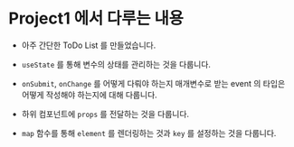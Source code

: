 # Project1 에서 다루는 내용

- 아주 간단한 ToDo List 를 만들었습니다. 

- `useState` 를 통해 변수의 상태를 관리하는 것을 다룹니다.

- `onSubmit`, `onChange` 를 어떻게 다뤄야 하는지 매개변수로 받는 event 의 타입은 어떻게 작성해야 하는지에 대해 다룹니다.

- 하위 컴포넌트에 `props` 를 전달하는 것을 다룹니다. 

- `map` 함수를 통해 `element` 를 렌더링하는 것과 `key` 를 설정하는 것을 다룹니다. 
